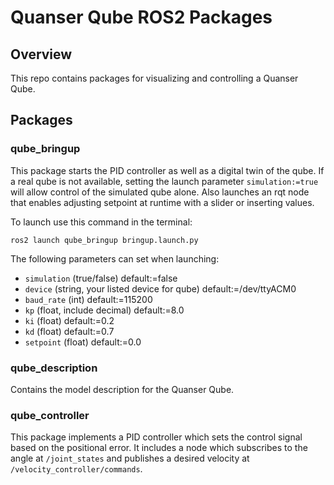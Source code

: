 # Quanser Qube ROS2 Packages

## Overview
This repo contains packages for visualizing and controlling a Quanser Qube.

## Packages

### qube_bringup
This package starts the PID controller as well as a digital twin of the qube. 
If a real qube is not available, setting the launch parameter `simulation:=true` will allow control of the simulated qube alone. 
Also launches an rqt node that enables adjusting setpoint at runtime with a slider or inserting values.

To launch use this command in the terminal:
```
ros2 launch qube_bringup bringup.launch.py
```

The following parameters can set when launching:
- `simulation` (true/false) default:=false
- `device` (string, your listed device for qube) default:=/dev/ttyACM0
- `baud_rate` (int) default:=115200
- `kp` (float, include decimal) default:=8.0
- `ki` (float) default:=0.2
- `kd` (float) default:=0.7
- `setpoint` (float) default:=0.0

### qube_description
Contains the model description for the Quanser Qube.

### qube_controller
This package implements a PID controller which sets the control signal based on the positional error.
It includes a node which subscribes to the angle at `/joint_states` and publishes a desired velocity at `/velocity_controller/commands`.
